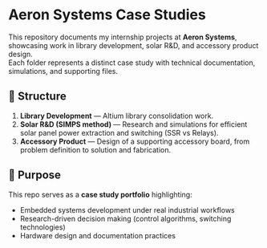 # Aeron Systems Case Studies

This repository documents my internship projects at **Aeron Systems**, showcasing work in library development, solar R&D, and accessory product design.  
Each folder represents a distinct case study with technical documentation, simulations, and supporting files.

## 📂 Structure
1. **Library Development** — Altium library consolidation work.  
2. **Solar R&D (SIMPS method)** — Research and simulations for efficient solar panel power extraction and switching (SSR vs Relays).  
3. **Accessory Product** — Design of a supporting accessory board, from problem definition to solution and fabrication.

## 🎯 Purpose
This repo serves as a **case study portfolio** highlighting:  
- Embedded systems development under real industrial workflows  
- Research-driven decision making (control algorithms, switching technologies)  
- Hardware design and documentation practices  

